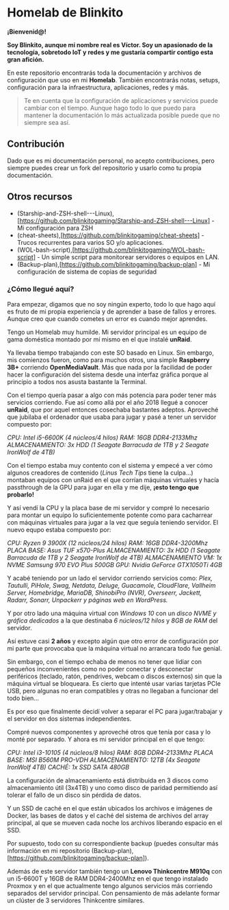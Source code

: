 # Homelab de Blinkito

**¡Bienvenid@!**

**Soy Blinkito, aunque mi nombre real es Víctor. Soy un apasionado de la tecnología, sobretodo IoT y redes y me gustaría compartir contigo esta gran afición.**

En este repositorio encontrarás toda la documentación y archivos de configuración que uso en mi **Homelab**. También encontrarás notas, setups, configuración para la infraestructura, aplicaciones, redes y más.

>Te en cuenta que la configuración de aplicaciones y servicios puede cambiar con el tiempo. Aunque hago todo lo que puedo para mantener la documentación lo más actualizada posible puede que no siempre sea así.

## Contribución
Dado que es mi documentación personal, no acepto contribuciones, pero siempre puedes crear un fork del repositorio y usarlo como tu propia documentación.

## Otros recursos
- (Starship-and-ZSH-shell---Linux),[https://github.com/blinkitogaming/Starship-and-ZSH-shell---Linux] - Mi configuración para ZSH
- (cheat-sheets),[https://github.com/blinkitogaming/cheat-sheets] - Trucos recurrentes para varios SO y/o aplicaciones.
- (WOL-bash-script),[https://github.com/blinkitogaming/WOL-bash-script] - Un simple script para monitorear servidores o equipos en LAN.
- (Backup-plan),[https://github.com/blinkitogaming/backup-plan] - Mi configuración de sistema de copias de seguridad

### ¿Cómo llegué aquí?
Para empezar, digamos que no soy ningún experto, todo lo que hago aquí es fruto de mi propia experiencia y de aprender a base de fallos y errores. Aunque creo que cuando cometes un error es cuando mejor aprendes.

Tengo un Homelab muy humilde. Mi servidor principal es un equipo de gama doméstica montado por mí mismo en el que instalé **unRaid**.

Ya llevaba tiempo trabajando con este SO basado en Linux. Sin embargo, mis comienzos fueron, como para muchos otros, una simple **Raspberry 3B+** corriendo **OpenMediaVault**. Más que nada por la facilidad de poder hacer la configuración del sistema desde una interfaz gráfica porque al principio a todos nos asusta bastante la Terminal.

Con el tiempo quería pasar a algo con más potencia para poder tener más servicios corriendo. Fue así como allá por el año 2018 llegué a conocer **unRaid**, que por aquel entonces cosechaba bastantes adeptos.
Aproveché que jubilaba el ordenador que usaba para jugar y pasé a tener un servidor compuesto por:

*CPU: Intel i5-6600K (4 núcleos/4 hilos)*
*RAM: 16GB DDR4-2133Mhz*
*ALMACENAMIENTO: 3x HDD (1 Seagate Barracuda de 1TB y 2 Seagate IronWolf de 4TB)*

Con el tiempo estaba muy contento con el sistema y empecé a ver cómo algunos creadores de contenido (*Linus Tech Tips* tiene la culpa...) montaban equipos con unRaid en el que corrían máquinas virtuales y hacía passthrough de la GPU para jugar en ella y me dije, **¡esto tengo que probarlo!**

Y así vendí la CPU y la placa base de mi servidor y compré lo necesario para montar un equipo lo suficientemente potente como para cacharrear con máquinas virtuales para jugar a la vez que seguía teniendo servidor. El nuevo equpo estaba compuesto por:

*CPU: Ryzen 9 3900X (12 núcleos/24 hilos)*
*RAM: 16GB DDR4-3200Mhz*
*PLACA BASE: Asus TUF x570-Plus*
*ALMACENAMIENTO: 3x HDD (1 Seagate Barracuda de 1TB y 2 Seagate IronWolf de 4TB)*
*ALMACENAMIENTO VM: 1x NVME Samsung 970 EVO Plus 500GB*
*GPU: Nvidia GeForce GTX1050Ti 4GB*

Y acabé teniendo por un lado el servidor corriendo servicios como: *Plex, Tautulli, PiHole, Swag, Netdata, Deluge, Guacamole, CloudFlare, Vallheim Server, Homebridge, MariaDB, ShinobiPro (NVR), Overseerr, Jackett, Radarr, Sonarr, Unpackerr y páginas web en WordPress.*

Y por otro lado una máquina virtual con *Windows 10* con un *disco NVME y gráfica dedicados* a la que destinaba *6 núcleos/12 hilos* y *8GB de RAM* del servidor.

Así estuve casi **2 años** y excepto algún que otro error de configuración por mi parte que provocaba que la máquina virtual no arrancara todo fue genial.

Sin embargo, con el tiempo echaba de menos no tener que lidiar con pequeños inconvenientes como no poder conectar y desconectar periféricos (teclado, ratón, pendrives, webcam o discos externos) sin que la máquina virtual se bloqueara. Es cierto que intenté usar varias tarjetas PCIe USB, pero algunas no eran compatibles y otras no llegaban a funcionar del todo bien...

Es por eso que finalmente decidí volver a separar el PC para jugar/trabajar y el servidor en dos sistemas independientes.

Compré nuevos componentes y aproveché otros que tenía por casa y lo monté por separado. Y ahora es mi servidor principal en el que tengo:

*CPU: Intel i3-10105 (4 núcleos/8 hilos)*
*RAM: 8GB DDR4-2133Mhz*
*PLACA BASE: MSI B560M PRO-VDH*
*ALMACENAMIENTO: 12TB (4x Seagate IronWolf 4TB)*
*CACHÉ: 1x SSD SATA 480GB*

La configuración de almacenamiento está distribuida en 3 discos como almacenamiento útil (3x4TB) y uno como disco de paridad permitiendo así tolerar el fallo de un disco sin pérdida de datos.

Y un SSD de caché en el que están ubicados los archivos e imágenes de Docker, las bases de datos y el caché del sistema de archivos del array principal, al que se mueven cada noche los archivos liberando espacio en el SSD.

Por supuesto, todo con su correspondiente backup (puedes consultar más información en mi repositorio (Backup-plan),[https://github.com/blinkitogaming/backup-plan]).

Además de este servidor también tengo un **Lenovo Thinkcentre M910q** con un i5-6600T y 16GB de RAM DDR4-2400Mhz en el que tengo instalado Proxmox y en el que actualmente tengo algunos servicios más corriendo separados del servidor principal. Con pensamiento de más adelante formar un clúster de 3 servidores Thinkcentre similares.
